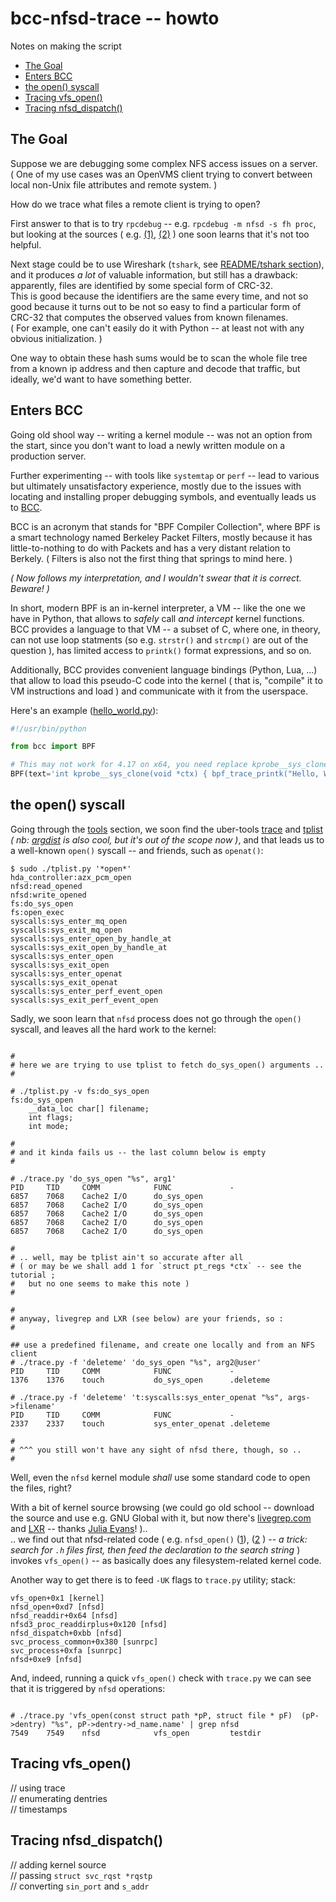 # bcc-nfsd-trace -- howto

Notes on making the script

* [The Goal](#the-goal)
* [Enters BCC](#enters-bcc)
* [the open() syscall](#the-open-syscall)
* [Tracing vfs_open()](#tracing-vfs_open)
* [Tracing nfsd_dispatch()](#tracing-nfsd_dispatch)

## The Goal

Suppose we are debugging some complex NFS access issues on a server.  
( One of my use cases was an OpenVMS client trying to convert between local non-Unix file attributes and remote system. )  

How do we trace what files a remote client is trying to open?  

First answer to that is to try `rpcdebug` -- e.g. `rpcdebug -m nfsd -s fh proc`, but looking at the sources 
( e.g. [(1)](https://github.com/torvalds/linux/blob/v5.8/fs/nfsd/nfsfh.c), [(2)](https://github.com/torvalds/linux/blob/v5.8/fs/nfsd/nfs3proc.c) )
one soon learns that it's not too helpful. 

Next stage could be to use Wireshark (`tshark`, see [README/tshark section](README.md#a-word-on-tshark)), 
and it produces _a lot_ of valuable information, but still has a drawback: apparently, files are identified by some special form of CRC-32.  
This is good because the identifiers are the same every time, 
and not so good because it turns out to be not so easy to find a particular form of CRC-32 that computes the observed values from known filenames.  
( For example, one can't easily do it with Python -- at least not with any obvious initialization. )

One way to obtain these hash sums would be to scan the whole file tree from a known ip address and then capture and decode that traffic, 
but ideally, we'd want to have something better.

## Enters BCC

Going old shool way -- writing a kernel module -- was not an option from the start, since you don't want to load a newly written module on a production server.

Further experimenting -- with tools like `systemtap` or `perf` -- lead to various but ultimately unsatisfactory experience, 
mostly due to the issues with locating and installing proper debugging symbols, and eventually leads us to [BCC](https://github.com/iovisor/bcc).

BCC is an acronym that stands for "BPF Compiler Collection", where BPF is a smart technology named Berkeley Packet Filters, 
mostly because it has little-to-nothing to do with Packets and has a very distant relation to Berkely.
( Filters is also not the first thing that springs to mind here. )

_( Now follows my interpretation, and I wouldn't swear that it is correct. Beware! )_

In short, modern BPF is an in-kernel interpreter, a VM -- like the one we have in Python, that allows to _safely_ call _and intercept_ kernel functions.  
BCC provides a language to that VM -- a subset of C, where one, in theory, can not use loop statments (so e.g. `strstr()` and `strcmp()` are out of the question ), 
has limited access to `printk()` format expressions, and so on.

Additionally, BCC provides convenient language bindings (Python, Lua, ...) that allow to load this pseudo-C code into the kernel 
( that is, "compile" it to VM instructions and load ) and communicate with it from the userspace.

Here's an example ([hello_world.py](https://github.com/iovisor/bcc/blob/master/examples/hello_world.py)):
```python
#!/usr/bin/python

from bcc import BPF

# This may not work for 4.17 on x64, you need replace kprobe__sys_clone with kprobe____x64_sys_clone
BPF(text='int kprobe__sys_clone(void *ctx) { bpf_trace_printk("Hello, World!\\n"); return 0; }').trace_print()
```

## the open() syscall

Going through the [tools](https://github.com/iovisor/bcc/tree/master/tools) section, we soon find the uber-tools 
[trace](https://github.com/iovisor/bcc/blob/master/tools/trace.py) and 
[tplist](https://github.com/iovisor/bcc/blob/master/tools/tplist.py) 
_( nb: [argdist](https://github.com/iovisor/bcc/blob/master/tools/argdist.py) is also cool, but it's out of the scope now )_, 
and that leads us to a well-known `open()` syscall -- and friends, such as `openat()`:

```
$ sudo ./tplist.py '*open*'
hda_controller:azx_pcm_open
nfsd:read_opened
nfsd:write_opened
fs:do_sys_open
fs:open_exec
syscalls:sys_enter_mq_open
syscalls:sys_exit_mq_open
syscalls:sys_enter_open_by_handle_at
syscalls:sys_exit_open_by_handle_at
syscalls:sys_enter_open
syscalls:sys_exit_open
syscalls:sys_enter_openat
syscalls:sys_exit_openat
syscalls:sys_enter_perf_event_open
syscalls:sys_exit_perf_event_open
```

Sadly, we soon learn that `nfsd` process does not go through the `open()` syscall, and leaves all the hard work to the kernel:

```Shell

#
# here we are trying to use tplist to fetch do_sys_open() arguments ..
#

# ./tplist.py -v fs:do_sys_open
fs:do_sys_open
    __data_loc char[] filename;
    int flags;
    int mode;

#
# and it kinda fails us -- the last column below is empty
#

# ./trace.py 'do_sys_open "%s", arg1'
PID     TID     COMM            FUNC             -
6857    7068    Cache2 I/O      do_sys_open      
6857    7068    Cache2 I/O      do_sys_open      
6857    7068    Cache2 I/O      do_sys_open      
6857    7068    Cache2 I/O      do_sys_open      
6857    7068    Cache2 I/O      do_sys_open      

#
# .. well, may be tplist ain't so accurate after all
# ( or may be we shall add 1 for `struct pt_regs *ctx` -- see the tutorial ; 
#   but no one seems to make this note )
#

#
# anyway, livegrep and LXR (see below) are your friends, so :
#

## use a predefined filename, and create one locally and from an NFS client
# ./trace.py -f 'deleteme' 'do_sys_open "%s", arg2@user'
PID     TID     COMM            FUNC             -
1376    1376    touch           do_sys_open      .deleteme

# ./trace.py -f 'deleteme' 't:syscalls:sys_enter_openat "%s", args->filename' 
PID     TID     COMM            FUNC             -
2337    2337    touch           sys_enter_openat .deleteme

#
# ^^^ you still won't have any sight of nfsd there, though, so .. 
#

```

Well, even the `nfsd` kernel module _shall_ use some standard code to open the files, right?

With a bit of kernel source browsing 
(we could go old school -- download the source and use e.g. GNU Global with it, but now there's [livegrep.com](https://livegrep.com/) and [LXR](https://elixir.bootlin.com) 
-- thanks [Julia Evans](https://youtu.be/0IQlpFWTFbM)! )..  
.. we find out that nfsd-related code 
( e.g. `nfsd_open()` ([1](https://elixir.bootlin.com/linux/latest/source/fs/nfsd/vfs.c#L787)), 
([2]( https://livegrep.com/search/linux?q=nfsd_open(struct%20svc_rqst%20*&fold_case=auto&regex=false&context=true)) )
-- _a trick: search for `.h` files first, then feed the declaration to the search string_ ) invokes `vfs_open()` -- as basically does any filesystem-related kernel code.

Another way to get there is to feed `-UK` flags to `trace.py` utility; stack: 
```
vfs_open+0x1 [kernel]  
nfsd_open+0xd7 [nfsd]  
nfsd_readdir+0x64 [nfsd] 
nfsd3_proc_readdirplus+0x120 [nfsd]     
nfsd_dispatch+0xbb [nfsd]           
svc_process_common+0x380 [sunrpc]   
svc_process+0xfa [sunrpc]  
nfsd+0xe9 [nfsd] 
```

And, indeed, running a quick `vfs_open()` check with `trace.py` we can see that it is triggered by `nfsd` operations:

```Shell

# ./trace.py 'vfs_open(const struct path *pP, struct file * pF)  (pP->dentry) "%s", pP->dentry->d_name.name' | grep nfsd
7549    7549    nfsd            vfs_open         testdir

```


## Tracing vfs_open()

// using trace  
// enumerating dentries  
// timestamps  

## Tracing nfsd_dispatch()

// adding kernel source  
// passing `struct svc_rqst *rqstp`  
// converting `sin_port` and `s_addr`  
